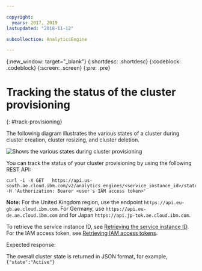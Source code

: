 ```yaml
---

copyright:
  years: 2017, 2019
lastupdated: "2018-11-12"

subcollection: AnalyticsEngine

---
```


<!-- Attribute definitions -->
{:new_window: target="_blank"}
{:shortdesc: .shortdesc}
{:codeblock: .codeblock}
{:screen: .screen}
{:pre: .pre}

# Tracking the status of the cluster provisioning
{: #track-provisioning}

The following diagram illustrates the various states of a cluster during cluster creation, cluster resizing, and cluster deletion.

![Shows the various states during cluster provisioning](images/cluster-states-new.svg)

You can track the status of your cluster provisioning by using the following REST API:

```
curl -i -X GET   https://api.us-south.ae.cloud.ibm.com/v2/analytics_engines/<service_instance_id>/state -H 'Authorization: Bearer <user's IAM access token>'
```  

**Note:** For the United Kingdom region, use the endpoint `https://api.eu-gb.ae.cloud.ibm.com`. For Germany, use  `https://api.eu-de.ae.cloud.ibm.com` and for Japan `https://api.jp-tok.ae.cloud.ibm.com`.

To retrieve the service instance ID, see [Retrieving the service instance ID](/docs/AnalyticsEngine?topic=AnalyticsEngine-retrieve-service-id). For the IAM access token, see [Retrieving IAM access tokens](/docs/AnalyticsEngine?topic=AnalyticsEngine-retrieve-iam-token).

Expected response:

The overall cluster state is returned in JSON format, for example, ` {"state":"Active"}`
